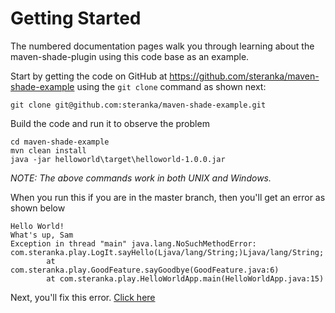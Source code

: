 # Getting Started

The numbered documentation pages walk you through learning about the maven-shade-plugin
using this code base as an example.

Start by getting the code on GitHub at https://github.com/steranka/maven-shade-example
using the `git clone` command as shown next:

```
git clone git@github.com:steranka/maven-shade-example.git
```

Build the code and run it to observe the problem
```
cd maven-shade-example
mvn clean install
java -jar helloworld\target\helloworld-1.0.0.jar
```
*NOTE: The above commands work in both UNIX and Windows.*

When you run this if you are in the master branch, then you'll get an error as shown below
```
Hello World!
What's up, Sam
Exception in thread "main" java.lang.NoSuchMethodError: com.steranka.play.LogIt.sayHello(Ljava/lang/String;)Ljava/lang/String;
        at com.steranka.play.GoodFeature.sayGoodbye(GoodFeature.java:6)
        at com.steranka.play.HelloWorldApp.main(HelloWorldApp.java:15)
```

Next, you'll fix this error.  [Click here](02-Fixing-Problem.md)

